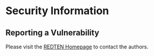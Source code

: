 # Security Information

## Reporting a Vulnerability

Please visit the [REDTEN Homepage](https://www.utsc.utoronto.ca/~harper/redten.html) to contact the authors.
